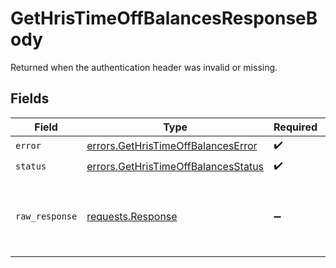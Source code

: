 # GetHrisTimeOffBalancesResponseBody

Returned when the authentication header was invalid or missing.


## Fields

| Field                                                                                      | Type                                                                                       | Required                                                                                   | Description                                                                                |
| ------------------------------------------------------------------------------------------ | ------------------------------------------------------------------------------------------ | ------------------------------------------------------------------------------------------ | ------------------------------------------------------------------------------------------ |
| `error`                                                                                    | [errors.GetHrisTimeOffBalancesError](../../models/errors/gethristimeoffbalanceserror.md)   | :heavy_check_mark:                                                                         | N/A                                                                                        |
| `status`                                                                                   | [errors.GetHrisTimeOffBalancesStatus](../../models/errors/gethristimeoffbalancesstatus.md) | :heavy_check_mark:                                                                         | N/A                                                                                        |
| `raw_response`                                                                             | [requests.Response](https://requests.readthedocs.io/en/latest/api/#requests.Response)      | :heavy_minus_sign:                                                                         | Raw HTTP response; suitable for custom response parsing                                    |